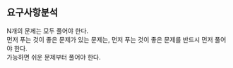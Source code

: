 ## 요구사항분석 
N개의 문제는 모두 풀어야 한다.  
먼저 푸는 것이 좋은 문제가 있는 문제는, 먼저 푸는 것이 좋은 문제를 반드시 먼저 풀어야 한다.  
가능하면 쉬운 문제부터 풀어야 한다.  
